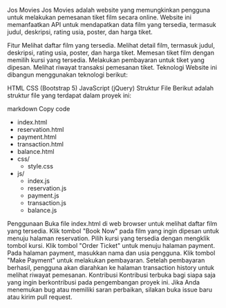 Jos Movies
Jos Movies adalah website yang memungkinkan pengguna untuk melakukan pemesanan tiket film secara online. Website ini memanfaatkan API untuk mendapatkan data film yang tersedia, termasuk judul, deskripsi, rating usia, poster, dan harga tiket.

Fitur
Melihat daftar film yang tersedia.
Melihat detail film, termasuk judul, deskripsi, rating usia, poster, dan harga tiket.
Memesan tiket film dengan memilih kursi yang tersedia.
Melakukan pembayaran untuk tiket yang dipesan.
Melihat riwayat transaksi pemesanan tiket.
Teknologi
Website ini dibangun menggunakan teknologi berikut:

HTML
CSS (Bootstrap 5)
JavaScript (jQuery)
Struktur File
Berikut adalah struktur file yang terdapat dalam proyek ini:

markdown
Copy code
- index.html
- reservation.html
- payment.html
- transaction.html
- balance.html
- css/
  - style.css
- js/
  - index.js
  - reservation.js
  - payment.js
  - transaction.js
  - balance.js

Penggunaan
Buka file index.html di web browser untuk melihat daftar film yang tersedia.
Klik tombol "Book Now" pada film yang ingin dipesan untuk menuju halaman reservation.
Pilih kursi yang tersedia dengan mengklik tombol kursi.
Klik tombol "Order Ticket" untuk menuju halaman payment.
Pada halaman payment, masukkan nama dan usia pengguna.
Klik tombol "Make Payment" untuk melakukan pembayaran.
Setelah pembayaran berhasil, pengguna akan diarahkan ke halaman transaction history untuk melihat riwayat pemesanan.
Kontribusi
Kontribusi terbuka bagi siapa saja yang ingin berkontribusi pada pengembangan proyek ini. Jika Anda menemukan bug atau memiliki saran perbaikan, silakan buka issue baru atau kirim pull request.



